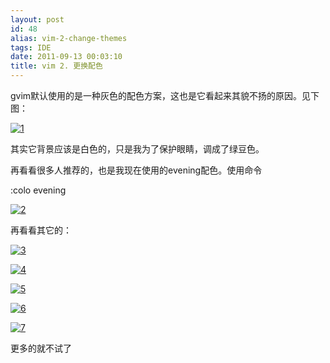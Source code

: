```yaml
---
layout: post
id: 48
alias: vim-2-change-themes
tags: IDE
date: 2011-09-13 00:03:10
title: vim 2. 更换配色
---
```


gvim默认使用的是一种灰色的配色方案，这也是它看起来其貌不扬的原因。见下图：

[![1](http://freewind.me/wp-content/uploads/2011/09/1_thumb.jpg "1")](http://freewind.me/wp-content/uploads/2011/09/1.jpg)

其实它背景应该是白色的，只是我为了保护眼睛，调成了绿豆色。<span id="more-48"></span>

再看看很多人推荐的，也是我现在使用的evening配色。使用命令

:colo evening

[![2](http://freewind.me/wp-content/uploads/2011/09/2_thumb.jpg "2")](http://freewind.me/wp-content/uploads/2011/09/2.jpg)

再看看其它的：

[![3](http://freewind.me/wp-content/uploads/2011/09/3_thumb.jpg "3")](http://freewind.me/wp-content/uploads/2011/09/3.jpg)

[![4](http://freewind.me/wp-content/uploads/2011/09/4_thumb.jpg "4")](http://freewind.me/wp-content/uploads/2011/09/4.jpg)

[![5](http://freewind.me/wp-content/uploads/2011/09/5_thumb.jpg "5")](http://freewind.me/wp-content/uploads/2011/09/5.jpg)

[![6](http://freewind.me/wp-content/uploads/2011/09/6_thumb.jpg "6")](http://freewind.me/wp-content/uploads/2011/09/6.jpg)

[![7](http://freewind.me/wp-content/uploads/2011/09/7_thumb.jpg "7")](http://freewind.me/wp-content/uploads/2011/09/7.jpg)

更多的就不试了
